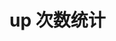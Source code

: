 
# up 次数统计

<GenshinUpTimes />

<script setup lang="ts">
import GenshinUpTimes from "../../.vitepress/components/genshin/UpTimes.vue";
</script>
